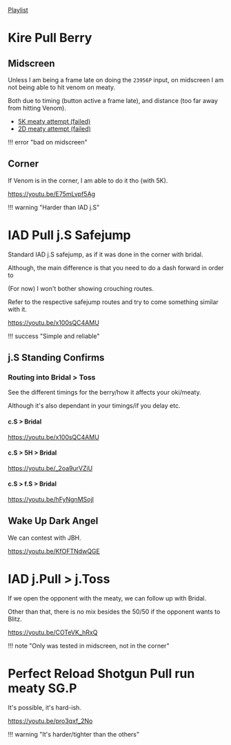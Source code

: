 
[Playlist](https://www.youtube.com/playlist?list=PL6ZUzEhM_rdAOhOI7gtr0RY9XiEYmAVoN)

# Kire Pull Berry 

## Midscreen

Unless I am being a frame late on doing the `23956P` input, on midscreen I am not being able to hit venom on meaty.

Both due to timing (button active a frame late), and distance (too far away from hitting Venom).

- [5K meaty attempt (failed)](https://youtu.be/zN3Pu-3Xa8E)
- [2D meaty attempt (failed)](https://youtu.be/mQX7isQdEMw)

!!! error "bad on midscreen"

## Corner

If Venom is in the corner, I am able to do it tho (with 5K).

https://youtu.be/E75mLvpf5Ag

!!! warning "Harder than IAD j.S"

# IAD Pull j.S Safejump

Standard IAD j.S safejump, as if it was done in the corner with bridal.

Although, the main difference is that you need to do a dash forward in order to 

(For now) I won't bother showing crouching routes.

Refer to the respective safejump routes and try to come something similar with it.

https://youtu.be/x100sQC4AMU

!!! success "Simple and reliable"

## j.S Standing Confirms

### Routing into Bridal > Toss

See the different timings for the berry/how it affects your oki/meaty.

Although it's also dependant in your timings/if you delay etc.

#### c.S > Bridal

https://youtu.be/x100sQC4AMU

#### c.S > 5H > Bridal

https://youtu.be/_2oa9urVZiU

#### c.S > f.S > Bridal

https://youtu.be/hFyNgnMSojI

## Wake Up Dark Angel

We can contest with JBH.

https://youtu.be/KfOFTNdwQGE

# IAD j.Pull > j.Toss

If we open the opponent with the meaty, we can follow up with Bridal.

Other than that, there is no mix besides the 50/50 if the opponent wants to Blitz.

https://youtu.be/COTeVK_hRxQ

!!! note "Only was tested in midscreen, not in the corner"

# Perfect Reload Shotgun Pull run meaty SG.P

It's possible, it's hard-ish.

https://youtu.be/pro3qxf_2No

!!! warning "It's harder/tighter than the others"
